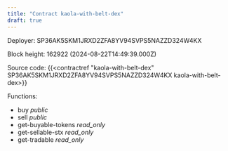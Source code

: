 ```yaml
---
title: "Contract kaola-with-belt-dex"
draft: true
---
```

Deployer: SP36AK5SKM1JRXD2ZFA8YV94SVPS5NAZZD324W4KX


 



Block height: 162922 (2024-08-22T14:49:39.000Z)

Source code: {{<contractref "kaola-with-belt-dex" SP36AK5SKM1JRXD2ZFA8YV94SVPS5NAZZD324W4KX kaola-with-belt-dex>}}

Functions:

* buy _public_
* sell _public_
* get-buyable-tokens _read_only_
* get-sellable-stx _read_only_
* get-tradable _read_only_
